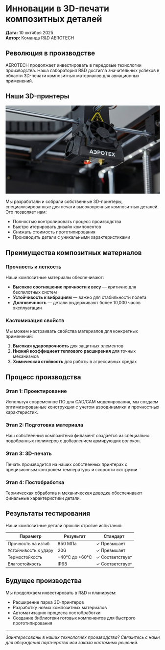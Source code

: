 # Инновации в 3D-печати композитных деталей

**Дата:** 10 октября 2025  
**Автор:** Команда R&D AEROTECH

## Революция в производстве

AEROTECH продолжает инвестировать в передовые технологии производства. Наша лаборатория R&D достигла значительных успехов в области 3D-печати композитных материалов для авиационных применений.

## Наши 3D-принтеры

![Экструдер 3D-принтера](/images/extruder-3d-printer.jpeg)

Мы разработали и собрали собственные 3D-принтеры, специализированные для печати высокопрочных композитных деталей. Это позволяет нам:

- Полностью контролировать процесс производства
- Быстро итерировать дизайн компонентов
- Снижать стоимость прототипирования
- Производить детали с уникальными характеристиками

## Преимущества композитных материалов

### Прочность и легкость

Наши композитные материалы обеспечивают:

- **Высокое соотношение прочности к весу** — критично для беспилотных систем
- **Устойчивость к вибрациям** — важно для стабильности полета
- **Долговечность** — детали выдерживают более 10,000 часов эксплуатации

### Кастомизация свойств

Мы можем настраивать свойства материалов для конкретных применений:

1. **Высокая ударопрочность** для защитных элементов
2. **Низкий коэффициент теплового расширения** для точных механизмов
3. **Химическая стойкость** для работы в агрессивных средах

## Процесс производства

### Этап 1: Проектирование

Используя современное ПО для CAD/CAM моделирования, мы создаем оптимизированные конструкции с учетом аэродинамики и прочностных характеристик.

### Этап 2: Подготовка материала

Наш собственный композитный филамент создается из специально подобранных полимеров с добавлением армирующих волокон.

### Этап 3: 3D-печать

Печать производится на наших собственных принтерах с прецизионным контролем температуры и скорости экструзии.

### Этап 4: Постобработка

Термическая обработка и механическая доводка обеспечивают финальные характеристики детали.

## Результаты тестирования

Наши композитные детали прошли строгие испытания:

| Параметр | Результат | Стандарт |
|----------|-----------|----------|
| Прочность на изгиб | 850 МПа | ✓ Превышает |
| Устойчивость к удару | 20G | ✓ Превышает |
| Термостойкость | -40°C до +60°C | ✓ Соответствует |
| Влагостойкость | IP68 | ✓ Соответствует |

## Будущее производства

Мы продолжаем инвестировать в R&D и планируем:

- Расширение парка 3D-принтеров
- Разработку новых композитных материалов
- Автоматизацию процесса постобработки
- Создание библиотеки готовых компонентов для быстрого прототипирования

---

*Заинтересованы в наших технологиях производства? Свяжитесь с нами для обсуждения партнерства или заказа кастомных решений.*
